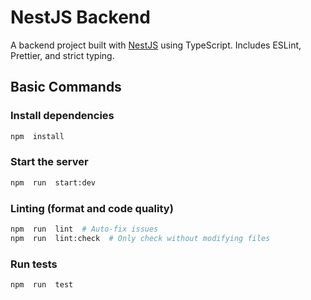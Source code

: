 # NestJS Backend

A backend project built with [NestJS](https://nestjs.com) using TypeScript. Includes ESLint, Prettier, and strict typing.

## Basic Commands

### Install dependencies

```bash
npm  install
```

### Start the server

```bash
npm  run  start:dev
```

### Linting (format and code quality)

```bash
npm  run  lint  # Auto-fix issues
npm  run  lint:check  # Only check without modifying files
```

### Run tests

```bash
npm  run  test
```
